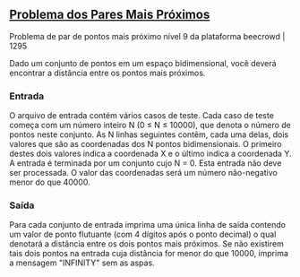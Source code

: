 ## [Problema dos Pares Mais Próximos](https://judge.beecrowd.com/pt/problems/view/1295)
Problema de par de pontos mais próximo nível 9 da plataforma beecrowd | 1295

Dado um conjunto de pontos em um espaço bidimensional, você deverá encontrar a distância entre os pontos mais próximos.

### Entrada
O arquivo de entrada contém vários casos de teste. Cada caso de teste começa com um número inteiro N (0 ≤ N ≤ 10000), que denota o número de pontos neste conjunto. As N linhas seguintes contêm, cada uma delas, dois valores que são as coordenadas dos N pontos bidimensionais. O primeiro destes dois valores indica a coordenada X e o último indica a coordenada Y. A entrada é terminada por um conjunto cujo N = 0. Esta entrada não deve ser processada. O valor das coordenadas será um número não-negativo menor do que 40000.

### Saída
Para cada conjunto de entrada imprima uma única linha de saída contendo um valor de ponto flutuante (com 4 dígitos após o ponto decimal) o qual denotará a distância entre os dois pontos mais próximos. Se não existirem tais dois pontos na entrada cuja distância for menor do que 10000, imprima a mensagem "INFINITY" sem as aspas.